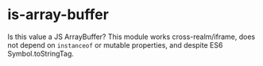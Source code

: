 # is-array-buffer
Is this value a JS ArrayBuffer? This module works cross-realm/iframe, does not depend on `instanceof` or mutable properties, and despite ES6 Symbol.toStringTag.
